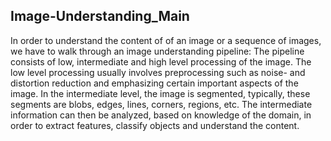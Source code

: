 ## Image-Understanding_Main

In order to understand the content of of an image or a sequence of images, we have to walk through an image understanding pipeline: The pipeline consists of 
low, intermediate and high level processing of the image.  The low level processing usually involves preprocessing such as noise- and distortion reduction and 
emphasizing  certain important aspects of the image. In the intermediate level, the image is segmented, typically, these segments are blobs, edges, lines, corners,
regions, etc.   The intermediate  information can then be analyzed, based on knowledge of the domain, in order to extract features, classify objects and understand the content.
